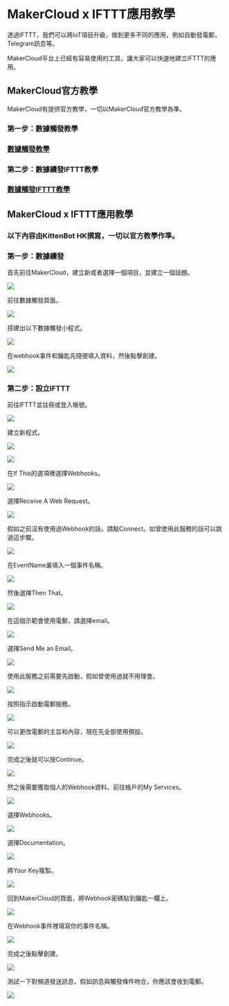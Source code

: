 # MakerCloud x IFTTT應用教學

透過IFTTT，我們可以將IoT項目升級，做到更多不同的應用，例如自動發電郵，Telegram訊息等。

MakerCloud平台上已經有容易使用的工具，讓大家可以快速地建立IFTTT的應用。

## MakerCloud官方教學

MakerCloud有提供官方教學，一切以MakerCloud官方教學為準。

### 第一步：數據觸發教學

### [數據觸發教學](https://learn.makercloud.io/en/latest/ch9_event_trigger/event_trigger/smartrack_ET/)

### 第二步：數據續發IFTTT教學

### [數據觸發IFTTT教學](https://learn.makercloud.io/en/latest/ch9_event_trigger/ifttt/smartrack_IFTTT/)

## MakerCloud x IFTTT應用教學

### 以下內容由KittenBot HK撰寫，一切以官方教學作準。

### 第一步：數據續發

首先前往MakerCloud，建立新或者選擇一個項目，並建立一個話題。

![](./images/mc1.png)

前往數據觸發頁面。

![](./images/mc2.png)

搭建出以下數據觸發小程式。

![](./images/mc3.png)

在webhook事件和鑰匙先隨便填入資料，然後點擊創建。

![](./images/mc4.png)

### 第二步：設立IFTTT

前往IFTTT並註冊或登入帳號。

![](./images/mc5.png)

建立新程式。

![](./images/mc6.png)

![](./images/mc7.png)

在If This的選項裡選擇Webhooks。

![](./images/mc8.png)

選擇Receive A Web Request。

![](./images/mc9.png)

假如之前沒有使用過Webhook的話，請點Connect。如曾使用此服務的話可以跳過這步驟。

![](./images/mc10.png)

在EventName裏填入一個事件名稱。

![](./images/mc11.png)

然後選擇Then That。

![](./images/mc12.png)

在這個示範會使用電郵，請選擇email。

![](./images/mc13.png)

選擇Send Me an Email。

![](./images/mc14.png)

使用此服務之前需要先啟動，假如曾使用過就不用理會。

![](./images/mc15.png)

按照指示啟動電郵服務。

![](./images/MC16.png)

可以更改電郵的主旨和內容，現在先全部使用預設。

![](./images/mc17.png)

完成之後就可以按Continue。

![](./images/mc18.png)

然之後需要獲取個人的Webhook資料。前往帳戶的My Services。

![](./images/mc19.png)

選擇Webhooks。

![](./images/mc20.png)

選擇Documentation。

![](./images/mc21.png)

將Your Key複製。

![](./images/mc22.png)

回到MakerCloud的頁面，將Webhook密碼貼到鑰匙一欄上。

![](./images/mc23.png)

在Webhook事件裡填寫你的事件名稱。

![](./images/mc24.png)

完成之後點擊創建。

![](./images/mc25.png)

測試一下對頻道發送訊息，假如訊息與觸發條件吻合，你應該會收到電郵。

![](./images/mc26.png)
